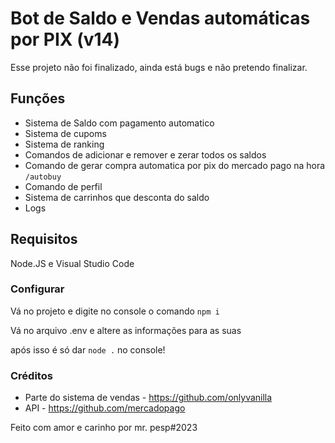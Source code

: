 # Bot de Saldo e Vendas automáticas por PIX (v14)

Esse projeto não foi finalizado, ainda está bugs e não pretendo finalizar.

## Funções
- Sistema de Saldo com pagamento automatico
- Sistema de cupoms
- Sistema de ranking
- Comandos de adicionar e remover e zerar todos os saldos
- Comando de gerar compra automatica por pix do mercado pago na hora ```/autobuy```
- Comando de perfil
- Sistema de carrinhos que desconta do saldo
- Logs

## Requisitos
Node.JS e Visual Studio Code

### Configurar
Vá no projeto e digite no console o comando ```npm i```

Vá no arquivo .env e altere as informações para as suas

após isso é só dar ```node .```
no console!

### Créditos
- Parte do sistema de vendas - https://github.com/onlyvanilla 
- API - https://github.com/mercadopago

Feito com amor e carinho por mr. pesp#2023
